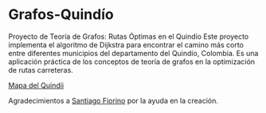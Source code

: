 # Grafos-Quindío
Proyecto de Teoría de Grafos: Rutas Óptimas en el Quindío
Este proyecto implementa el algoritmo de Dijkstra para encontrar el camino más corto entre diferentes municipios del departamento del Quindío, Colombia. Es una aplicación práctica de los conceptos de teoría de grafos en la optimización de rutas carreteras.

[Mapa del Quindíi](https://imgur.com/a/bkzUi8o)

Agradecimientos a [Santiago Fiorino](https://youtu.be/oMgfGkFSgI0) por la ayuda en la creación.
